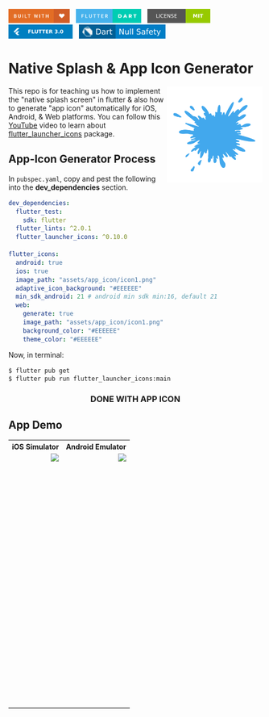 <img src="screenshots/badges/built-with-love.svg" height="28px"/>&nbsp;&nbsp;
<img src="screenshots/badges/flutter-dart.svg" height="28px" />&nbsp;&nbsp;
<a href="https://choosealicense.com/licenses/mit/" target="_blank"><img src="screenshots/badges/license-MIT.svg" height="28px" /></a>&nbsp;&nbsp;
<img src="screenshots/badges/Flutter-3.svg" height="28px" />&nbsp;&nbsp;
<img src="screenshots/badges/dart-null_safety-blue.svg" height="28px"/>

# Native Splash & App Icon Generator

<img align="right" src="screenshots/store_icons/icon1.png" height="190"></img>

This repo is for teaching us how to implement the "native splash screen" in flutter & also how to generate "app icon" automatically for iOS, Android, & Web platforms. You can follow this [YouTube](https://www.youtube.com/watch?v=eMHbgIgJyUQ) video to learn about [flutter_launcher_icons](https://pub.dev/packages/flutter_launcher_icons) package.

## App-Icon Generator Process

In `pubspec.yaml`, copy and pest the following into the **dev_dependencies** section.

```yaml
dev_dependencies:
  flutter_test:
    sdk: flutter
  flutter_lints: ^2.0.1
  flutter_launcher_icons: ^0.10.0

flutter_icons:
  android: true
  ios: true
  image_path: "assets/app_icon/icon1.png"
  adaptive_icon_background: "#EEEEEE"
  min_sdk_android: 21 # android min sdk min:16, default 21
  web:
    generate: true
    image_path: "assets/app_icon/icon1.png"
    background_color: "#EEEEEE"
    theme_color: "#EEEEEE"
```

Now, in terminal:

```shell
$ flutter pub get
$ flutter pub run flutter_launcher_icons:main
```

<h3><p align="center">DONE WITH APP ICON</p></h3>

## App Demo

<table align="center" style="margin: 0px auto;">
  <tr>
    <th align="center">iOS Simulator</th>
    <th align="center">Android Emulator</th>
  </tr>
  <tr>
    <td align="center"><img align="right" src="screenshots/gif/ios_simulator.gif" height="500"></img></td>
    <td align="center"><img align="right" src="screenshots/gif/android_emulator.gif" height="500"></img></td>
  </tr>
</table>
